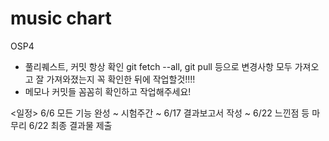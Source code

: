# music chart
OSP4
- 풀리퀘스트, 커밋 항상 확인 git fetch --all, git pull 등으로 변경사항 모두 가져오고 잘 가져와졌는지 꼭 확인한 뒤에 작업할것!!!!
- 메모나 커밋들 꼼꼼히 확인하고 작업해주세요!

<일정>
6/6 모든 기능 완성
~ 시험주간 ~
6/17 결과보고서 작성 ~ 6/22 느낀점 등 마무리
6/22 최종 결과물 제출
